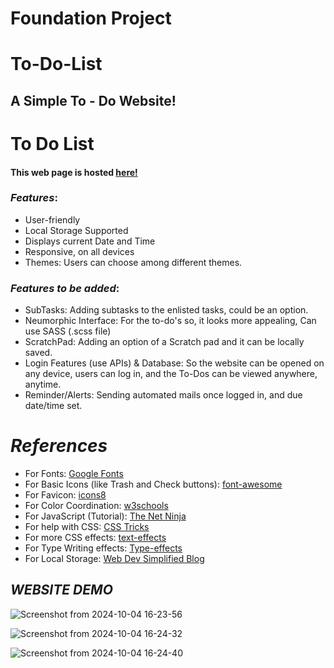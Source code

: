 # Foundation Project

# To-Do-List

## A Simple To - Do Website!

# To Do List

#### This web page is hosted [here!](https://venkateshsircilla123.github.io/Brainwave_Matrix_Intern/)

### _Features_:

- User-friendly
- Local Storage Supported
- Displays current Date and Time
- Responsive, on all devices
- Themes: Users can choose among different themes.

### _Features to be added_:

- SubTasks: Adding subtasks to the enlisted tasks, could be an option.
- Neumorphic Interface: For the to-do's so, it looks more appealing, Can use SASS (.scss file)
- ScratchPad: Adding an option of a Scratch pad and it can be locally saved.
- Login Features (use APIs) & Database: So the website can be opened on any device, users can log in, and the To-Dos can be viewed anywhere, anytime.
- Reminder/Alerts: Sending automated mails once logged in, and due date/time set.

# _References_

- For Fonts: [Google Fonts](https://fonts.googleapis.com/css2?family=Work+Sans:wght@300&display=swap)
- For Basic Icons (like Trash and Check buttons): [font-awesome](https://fontawesome.com)
- For Favicon: [icons8](https://icons8.com/icons/)
- For Color Coordination: [w3schools](https://www.w3schools.com/colors/colors_mixer.asp?colorbottom=000000&colortop=FFFFFF)
- For JavaScript (Tutorial): [The Net Ninja](https://www.youtube.com/playlist?list=PL4cUxeGkcC9i9Ae2D9Ee1RvylH38dKuET)
- For help with CSS: [CSS Tricks](https://css-tricks.com/)
- For more CSS effects: [text-effects](https://speckyboy.com/underline-text-effects-css/)
- For Type Writing effects: [Type-effects](https://usefulangle.com/post/85/css-typewriter-animation)
- For Local Storage: [Web Dev Simplified Blog](https://blog.webdevsimplified.com/2020-08/cookies-localStorage-sessionStorage/)

## _WEBSITE DEMO_

![Screenshot from 2024-10-04 16-23-56](https://github.com/user-attachments/assets/0010d911-bb20-4b55-848d-a31b0b56c672)

![Screenshot from 2024-10-04 16-24-32](https://github.com/user-attachments/assets/99309a2c-9b24-4c93-8b29-ac111241e921)

![Screenshot from 2024-10-04 16-24-40](https://github.com/user-attachments/assets/2280f227-1791-4cbf-a314-e8a1820bfc0a)
